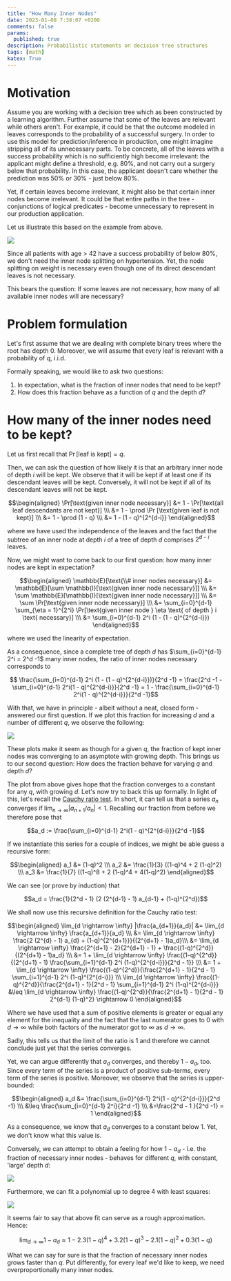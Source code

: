 ```yaml
---
title: "How Many Inner Nodes"
date: 2023-01-08 7:38:07 +0200
comments: false
params:
  published: true
description: Probabilistic statements on decision tree structures
tags: [math]
katex: True
---
```


# Motivation

Assume you are working with a decision tree which as been constructed by a learning
algorithm. Further assume that some of the leaves are relevant while others aren't.
For example, it could be that the outcome modeled in leaves corresponds to the probability
of a successful surgery. In order to use this model for prediction/inference in production,
one might imagine stripping all of its unnecessary parts. To be concrete, all
of the leaves with a success probability which is no sufficiently high become irrelevant:
the applicant might define a threshold, e.g. 80%, and not carry out a surgery below
that probability. In this case, the applicant doesn't care whether the prediction was
50% or 30% - just below 80%.

Yet, if certain leaves become irrelevant, it might also be that certain inner nodes become
irrelevant. It could be that entire paths in the tree - conjunctions of logical predicates -
become unnecessary to represent in our production application.

Let us illustrate this based on the example from above. 

![](/imgs/leaves/tree.png)

Since all patients with age > 42 have a success probability of below 80%, we don't need the
inner node splitting on hypertension. Yet, the node splitting on weight is necessary even
though one of its direct descendant leaves is not necessary.

This bears the question: If some leaves are not necessary, how many of all available inner
nodes will are necessary?

# Problem formulation

Let's first assume that we are dealing with complete binary trees where the root has depth 0.
Moreover, we will assume that every leaf is relevant with a probability of $q$, i.i.d.

Formally speaking, we would like to ask two questions:

1. In expectation, what is the fraction of inner nodes that need to be kept?
2. How does this fraction behave as a function of $q$ and the depth $d$?

# How many of the inner nodes need to be kept?

Let us first recall that $\Pr[\text{leaf is kept}] = q$.

Then, we can ask the question of how likely it is that an arbitrary inner node
of depth $i$ will be kept. We observe that it will be kept if at least one
if its descendant leaves will be kept. Conversely, it will not be kept if
all of its descendant leaves will not be kept.

$$\begin{aligned} \Pr[\text{given inner node necessary}] 
	&= 1 - \Pr[\text{all leaf descendants are not kept}] \\\
	&= 1 - \prod \Pr [\text{given leaf is not kept}] \\\
	&= 1 - \prod (1 - q) \\\
	&= 1 - (1 - q)^{2^{d-i}}
\end{aligned}$$

where we have used the independence of the leaves and the fact that the subtree
of an inner node at depth $i$ of a tree of depth $d$ comprises $2^{d-i}$
leaves.

Now, we might want to come back to our first question: how many inner nodes
are kept in expectation?

$$\begin{aligned} \mathbb{E}[\text{\\# inner nodes necessary}] 
	&= \mathbb{E}[\sum \mathbb{I}[\text{given inner node necessary}]] \\\
	&= \sum \mathbb{E}[\mathbb{I}[\text{given inner node necessary}]] \\\
	&= \sum \Pr[\text{given inner node necessary}] \\\
	&= \sum_{i=0}^{d-1} \sum_{\eta = 1}^{2^i} \Pr[\text{given inner node } \eta \text{ of depth } i \text{ necessary}] \\\
	&= \sum_{i=0}^{d-1} 2^i (1 - (1 - q)^{2^{d-i}})
\end{aligned}$$

where we used the linearity of expectation.

As a consequence, since a complete tree of depth $d$ has $\sum_{i=0}^{d-1} 2^i = 2^d -1$
many inner nodes, the ratio of inner nodes necessary corresponds to

$$ \frac{\sum_{i=0}^{d-1} 2^i (1 - (1 - q)^{2^{d-i}})}{2^d -1} = \frac{2^d -1 - \sum_{i=0}^{d-1} 2^i(1 - q)^{2^{d-i}}}{2^d -1} = 1 - \frac{\sum_{i=0}^{d-1} 2^i(1 - q)^{2^{d-i}}}{2^d -1}$$

With that, we have in principle - albeit without a neat, closed form - answered our first question.
If we plot this fraction for increasing $d$ and a number of different $q$, we observe the following:

![](/imgs/leaves/fractions.png)

These plots make it seem as though for a given $q$, the fraction of kept inner nodes
was converging to an asymptote with growing depth. This brings us to our second question:
How does the fraction behave for varying $q$ and depth $d$?

The plot from above gives hope that the fraction converges to a constant for any $q$, with growing
$d$. Let's now try to back this up formally. In light of this, let's recall the
[Cauchy ratio test](https://en.wikipedia.org/wiki/Ratio_test). In short, it can tell us that a series
$a_n$ converges if $\lim_{n \rightarrow \infty} |a_{n+1} / a_n| < 1$. Recalling our fraction
from before we therefore pose that

$$a_d := \frac{\sum_{i=0}^{d-1} 2^i(1 - q)^{2^{d-i}}}{2^d -1}$$

If we instantiate this series for a couple of indices, we might be able guess a
recursive form:

$$\begin{aligned}
a_1 &= (1-q)^2 \\\
a_2 &= \frac{1}{3} ((1-q)^4 + 2 (1-q)^2) \\\
a_3 &= \frac{1}{7} ((1-q)^8 + 2 (1-q)^4 + 4(1-q)^2)
\end{aligned}$$

We can see (or prove by induction) that 

$$a_d = \frac{1}{2^d - 1} (2 (2^{d-1} - 1) a_{d-1} + (1-q)^{2^d})$$

We shall now use this recursive definition for the Cauchy ratio test:

$$\begin{aligned}
\lim_{d \rightarrow \infty} |\frac{a_{d+1}}{a_d}|
	&= \lim_{d \rightarrow \infty} \frac{a_{d+1}}{a_d} \\\
	&= \lim_{d \rightarrow \infty} \frac{2 (2^{d} - 1) a_{d} + (1-q)^{2^{d+1}}}{(2^{d+1} - 1)a_d}\\\
	&= \lim_{d \rightarrow \infty} \frac{2^{d+1} - 2}{2^{d+1} - 1} + \frac{(1-q)^{2^d}}{(2^{d+1} - 1)a_d} \\\
	&= 1 + \lim_{d \rightarrow \infty} \frac{(1-q)^{2^d}}{(2^{d+1} - 1) \frac{\sum_{i=1}^{d-1} 2^i (1-q)^{2^{d-i}}}{2^d - 1}} \\\
	&= 1 + \lim_{d \rightarrow \infty} \frac{(1-q)^{2^d}}{\frac{2^{d+1} - 1}{2^d - 1} \sum_{i=1}^{d-1} 2^i (1-q)^{2^{d-i}}} \\\
\lim_{d \rightarrow \infty} \frac{(1-q)^{2^d}}{\frac{2^{d+1} - 1}{2^d - 1} \sum_{i=1}^{d-1} 2^i (1-q)^{2^{d-i}}}
	&\leq \lim_{d \rightarrow \infty} \frac{(1-q)^{2^d}}{\frac{2^{d+1} - 1}{2^d - 1} 2^{d-1} (1-q)^2} \rightarrow 0
\end{aligned}$$

Where we have used that a sum of positive elements is greater or equal any element for the inequality
and the fact that the last numerator goes to 0 with $d \rightarrow \infty$ while both factors
of the numerator got to $\infty$ as $d \rightarrow \infty$.

Sadly, this tells us that the limit of the ratio is 1 and therefore we cannot conclude just yet that the series converges.

Yet, we can argue differently that $a_d$ converges, and thereby $1 - a_d$, too. Since every 
term of the series is a product of positive sub-terms, every term of the series is positive.
Moreover, we observe that the series is upper-bounded:

$$\begin{aligned}
a_d 
	&= \frac{\sum_{i=0}^{d-1} 2^i(1 - q)^{2^{d-i}}}{2^d -1} \\\
	&\leq \frac{\sum_{i=0}^{d-1} 2^i}{2^d -1} \\\
	&=\frac{2^d - 1 }{2^d -1} = 1
\end{aligned}$$

As a consequence, we know that $a_d$ converges to a constant below 1. Yet, we don't know what this
value is.

Conversely, we can attempt to obtain a feeling for how $1 - a_d$ - i.e. the fraction of necessary
inner nodes - behaves for different $q$, with constant, 'large' depth $d$:

![](/imgs/leaves/polynomials.png)

Furthermore, we can fit a polynomial up to degree 4 with least squares:

![](/imgs/leaves/fit.png)

It seems fair to say that above fit can serve as a rough approximation. Hence:

$$\lim_{d \rightarrow \infty} 1 - a_d \approx 1 - 2.3 (1-q)^4 + 3.2 (1-q)^3 - 2.1 (1-q)^2 + 0.3(1-q)$$

What we can say for sure is that the fraction of necessary inner nodes
grows faster than $q$. Put differently, for every leaf we'd like to keep,
we need overproportionally many inner nodes. 
